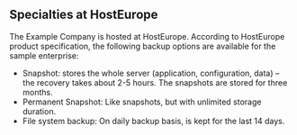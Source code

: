 ## Specialties at HostEurope
The Example Company is hosted at HostEurope. According to HostEurope product specification, the following backup options are available for the sample enterprise:
* Snapshot: stores the whole server (application, configuration, data) – the recovery takes about 2-5 hours. The snapshots are stored for three months.
* Permanent Snapshot: Like snapshots, but with unlimited storage duration.
* File system backup: On daily backup basis, is kept for the last 14 days.
